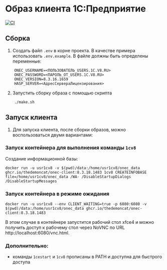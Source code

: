 # Образ клиента 1С:Предприятие

[![CI](https://github.com/TheDemonCat/onec-client/actions/workflows/ci.yaml/badge.svg)](https://github.com/TheDemonCat/onec-client/actions/workflows/ci.yaml)

## Сборка 

1. Создать файл `.env` в корне проекта. В качестве примера использовать `.env.example`. В файле должны быть определены переменные:
```
    ONEC_USERNAME=<ПОЛЬЗОВАТЕЛЬ_USERS.1C.V8.RU>
    ONEC_PASSWORD=<ПАРОЛЬ_ОТ_USERS.1C.V8.RU>
    ONEC_VERSION=8.3.16.1659
    HASP_SERVER=<АдресСервераЛицензирования>
```
2. Запустить сборку образа с помощью скрипта

```
    ./make.sh
```

## Запуск клиента

1. Для запуска клиента, после сборки образов, можно воспользоваться двумя вариантами:

### Запуск контейнера для выполнения команды `1cv8`


Cоздание информационной базы:

```
docker run -u usr1cv8 -v $(pwd)/data:/home/usr1cv8/onec_data ghcr.io/thedemoncat/onec-client:8.3.18.1483 1cv8 CREATEINFOBASE file=/home/usr1cv8/onec_data /WA- /DisableStartupDialogs /DisableStartupMessages
```

### Запуск контейнера в режиме ожидания

```
docker run -u usr1cv8 --env CLIENT_WAITING=true -p 6080:6080 -v $(pwd)/data:/home/usr1cv8/onec_data ghcr.io/thedemoncat/onec-client:8.3.18.1483
```

В этом случае в контейнере запустится рабочий стол xfce4 и можно получить доступ к рабочему стол через NoVNC по URL http://localhost:6080/vnc.html.

### Дополнительно:

- команды `1cestart` и `1cv8` прописаны в PATH и доступна для быстрого доступа 